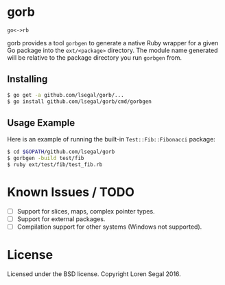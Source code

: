 # gorb

```
go<->rb
```

gorb provides a tool `gorbgen` to generate a native Ruby wrapper for a given Go
package into the `ext/<package>` directory. The module name generated will be
relative to the package directory you run `gorbgen` from.

## Installing

```sh
$ go get -a github.com/lsegal/gorb/...
$ go install github.com/lsegal/gorb/cmd/gorbgen
```

## Usage Example

Here is an example of running the built-in `Test::Fib::Fibonacci` package:

```sh
$ cd $GOPATH/github.com/lsegal/gorb
$ gorbgen -build test/fib
$ ruby ext/test/fib/test_fib.rb
```

# Known Issues / TODO

- [ ] Support for slices, maps, complex pointer types.
- [ ] Support for external packages.
- [ ] Compilation support for other systems (Windows not supported).

# License

Licensed under the BSD license. Copyright Loren Segal 2016.
